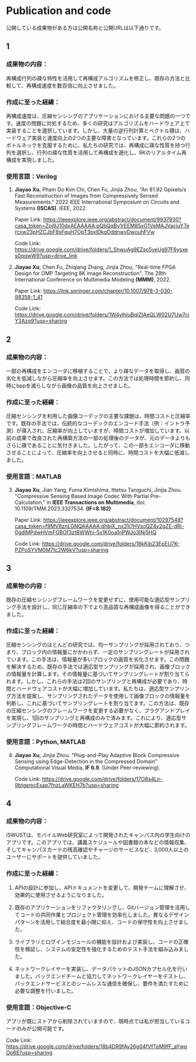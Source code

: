 # Publication and code
公開している成果物がある方は公開名称と公開URLは以下通りです。

## 1
### 成果物の内容：

再構成行列の疎な特性を活用して再構成アルゴリズムを修正し、既存の方法と比較して、再構成速度を数百倍に向上させました。

### 作成に至った経緯：

再構成速度は、圧縮センシングのアプリケーションにおける主要な問題の一つです。速度の問題に対処するため、多くの研究はアルゴリズムをハードウェア上で実装することを選択しています。しかし、大量の逆行列計算とベクトル積は、ハードウェア実装と速度向上の2つの主要な障害となっています。これらの2つのボトルネックを克服するために、私たちの研究では、再構成に疎な性質を持つ行列を選択し、行列の疎な性質を活用して再構成を適化し、8Kのリアルタイム再構成を実現しました。

### 使用言語：Verilog

1. **Jiayao Xu**, Pham Do Kim Chi, Chen Fu, Jinjia Zhou, "An 81.92 Gpixels/s Fast Reconstruction of Images from Compressively Sensed Measurements." 2022 IEEE International Symposium on Circuits and Systems **(ISCAS)**. IEEE, 2022.

   Paper Link: https://ieeexplore.ieee.org/abstract/document/9937930?casa_token=Zpj9J10dxAEAAAAA:pQbQqBv1rEEM85xG1VeMAJVacjuYTercxw23pHZCJbF8sFquH7OpT3pxlDkqDddnwvDwouhFVw

   Code Link: https://drive.google.com/drive/folders/1_ShwuAg9EZso5yeUg97F6ysxes0qgwW9?usp=drive_link
3. **Jiayao Xu**, Chen Fu, Zhiqiang Zhang, Jinjia Zhou, "Real-time FPGA Design for OMP Targeting 8K image Reconstruction", The 28th International Conference on Multimedia Modeling **(MMM)**, 2022.

   Paper Link: https://link.springer.com/chapter/10.1007/978-3-030-98358-1_41

   Code Link: https://drive.google.com/drive/folders/1W4ylhluBqIZIAeQLW02U7Uw7cjY3Azq9?usp=sharing

   
## 2

### 成果物の内容：

一部の再構成をエンコーダに移植することで、より疎なデータを取得し、画質の劣化を低減しながら圧縮率を向上させます。この方法では処理時間を節約し、同時にbppを減らしながら画像の品質を向上させました。

### 作成に至った経緯：

圧縮センシングを利用した画像コーデックの主要な課題は、時間コストと圧縮率です。既存の手法では、伝統的なコーデックのエンコード手法（例：イントラ予測）が導入され、圧縮率が向上していますが、時間コストが増加しています。以前の成果で改良された再構築方法の一部の処理後のデータが、元のデータよりもさらに疎であることに気付きました。したがって、この一部をエンコーダに移動させることによって、圧縮率を向上させると同時に、時間コストを大幅に低減しました。

### 使用言語：MATLAB

3. **Jiayao Xu**, Jian Yang, Fuma Kimishima, Ittetsu Taniguchi, Jinjia Zhou. "Compressive Sensing Based Image Codec With Partial Pre-Calculation," in **IEEE Transactions on Multimedia**, doi: 10.1109/TMM.2023.3327534. **(IF=8.182)**

   Paper Link: https://ieeexplore.ieee.org/abstract/document/10297548?casa_token=f9MV8znLGNQAAAAA:dhbiX_nx31i7HVsoQZ4y2gZE-dRi-0gdlMPdwHVmFGBOf3ztBWWhi-5x1K0oa1nPWJo3INj5HQ

   Code Link: https://drive.google.com/drive/folders/18kKib23EpEU7K-PZPoSYVM0M7tc2W6kV?usp=sharing

## 3

### 成果物の内容：

既存の圧縮センシングフレームワークを変更せずに、使用可能な適応型サンプリング手法を設計し、同じ圧縮率の下でより高品質な再構成画像を得ることができました。
　
### 作成に至った経緯：

圧縮センシングのほとんどの研究では、均一サンプリングが採用されており、つまり、ブロック内の情報量にかかわらず、一定のサンプリングレートが採用されています。この手法は、情報量が多いブロックの画質を劣化させます。この問題を解決するため、既存の手法では適応型サンプリングが採用され、画像ブロックの情報量を計算します。その情報量に基づいてサンプリングレートが割り当てられます。しかし、これらの手法は2回のサンプリングと再構成が必要であり、時間とハードウェアコストが大幅に増加しています。私たちは、適応型サンプリング方法を提案し、サンプリングされたデータを使用して画像ブロックの情報量を判断し、これに基づいてサンプリングレートを割り当てます。この方法は、既存の圧縮センシングのフレームワークを変更する必要がなく、プラグアンドプレイを実現し、1回のサンプリングと再構成のみで済みます。これにより、適応型サンプリングフレームワークの時間とハードウェアコストが大幅に節約されます。

### 使用言語：Python, MATLAB

4. **Jiayao Xu**, Jinjia Zhou. "Plug-and-Play Adaptive Block Compressive Sensing using Edge-Detection in the Compressed Domain" Computational Visual Media, **IF 6.9**. (Under Peer-reviewing).

   Code Link: https://drive.google.com/drive/folders/17O8s4Ljr-9btgemcEsap7fnzLaWKEH7b?usp=sharing
   
## 4

### 成果物の内容：

iSWUSTは、モバイルWeb研究室によって開発されたキャンパス内の学生向けのアプリです。このアプリでは、講義スケジュールや図書館の本などの情報収集、そしてキャンパスカードの残高確認やチャージのサービスなど、3,000人以上のユーザーにサポートを提供していました。

### 作成に至った経緯：

1. APIの設計に参加し、APIドキュメントを変更して、開発チームに理解させ、効果的に使用させるようになりました。

2. 既存のアプリケーションをリファクタリングし、Gitバージョン管理を活用してコードの共同作業とプロジェクト管理を効率化しました。異なるデザインパターンを活用して結合度を最小限に抑え、コードの保守性を向上させました。

3. ライブラリとログインモジュールの機能を設計および実装し、コードの正確性を検証し、システムの安定性を強化するためのテスト手法を組み込みました。

4. ネットワークレイヤーを実装し、データパケットのJSONカプセル化を行いました。バックエンドチームと協力してネットワークレイヤーをテストし、バックエンドサービスとのシームレスな通信を確保し、要件を満たすために必要な調整を行いました。

### 使用言語：Objective-C

アプリが既にストアから削除されていますので、現時点では私が担当しているコードのみが公開可能です。

Code Link: https://drive.google.com/drive/folders/18b4DR9fAv26g04fVfTeM9fF_aYwpOp6E?usp=sharing

